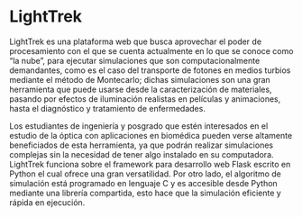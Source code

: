 # LightTrek

LightTrek es una plataforma web que busca aprovechar el poder de procesamiento con el que se cuenta actualmente en lo que se conoce como “la nube”, para ejecutar simulaciones que son computacionalmente demandantes, como es el caso del transporte de fotones en medios turbios mediante el método de Montecarlo; dichas simulaciones son una gran herramienta que puede usarse desde la caracterización de materiales, pasando por efectos de iluminación realistas en películas y animaciones, hasta el diagnóstico y tratamiento de enfermedades.

Los estudiantes de ingeniería y posgrado que estén interesados en el estudio de la óptica con aplicaciones en biomédica pueden verse altamente beneficiados de esta herramienta, ya que podrán realizar simulaciones complejas sin la necesidad de tener algo instalado en su computadora.
LightTrek funciona sobre el framework para desarrollo web Flask escrito en Python el cual ofrece una gran versatilidad. Por otro lado, el algoritmo de simulación está programado en lenguaje C y es accesible desde Python mediante una librería compartida, esto hace que la simulación eficiente y rápida en ejecución.
